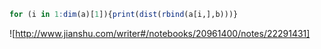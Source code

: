 
```R
for (i in 1:dim(a)[1]){print(dist(rbind(a[i,],b)))}
```
![http://www.jianshu.com/writer#/notebooks/20961400/notes/22291431]
